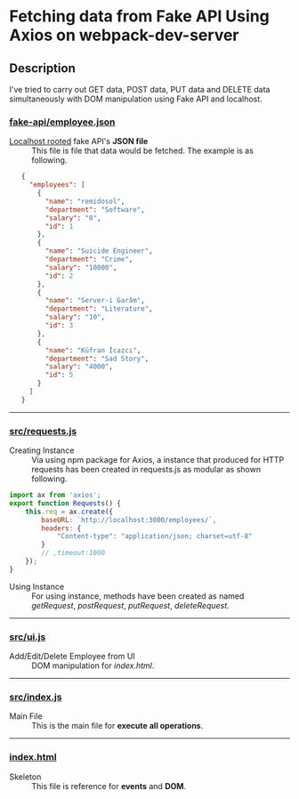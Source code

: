 # Fetching data from Fake API Using Axios on webpack-dev-server


## Description

I've tried to carry out GET data, POST data, PUT data and DELETE data simultaneously with DOM manipulation using Fake API and localhost.

<h3><u>fake-api/employee.json</u></h3>


<dl>
  <dt><u>Localhost rooted</u> fake API's <strong>JSON file</strong></dt>
  <dd>This file is file that data would be fetched. The example is as following.</dd>
</dl>

```json
   {
     "employees": [
       {
         "name": "remidosol",
         "department": "Software",
         "salary": "0",
         "id": 1
       },
       {
         "name": "Suicide Engineer",
         "department": "Crime",
         "salary": "10000",
         "id": 2
       },
       {
         "name": "Server-i Garâm",
         "department": "Literature",
         "salary": "10",
         "id": 3
       },
       {
         "name": "Küfran İcazcı",
         "department": "Sad Story",
         "salary": "4000",
         "id": 5
       }
     ]
   }
   ```

***

<h3><u>src/requests.js</u></h3>


<dl>
  <dt>Creating Instance</dt>
  <dd>Via using npm package for Axios, a instance that produced for HTTP requests 
      has been created in requests.js as modular as shown following.</dd>

   ```javascript
   import ax from 'axios';
   export function Requests() {
       this.req = ax.create({
           baseURL: `http://localhost:3000/employees/`,
           headers: {
               "Content-type": "application/json; charset=utf-8"
           }
           // ,timeout:1000
       });
   }
   ```

  <dt>Using Instance</dt>
  <dd>For using instance, methods have been created as named <em>getRequest</em>, <em>postRequest</em>, <em>putRequest</em>, <em>deleteRequest</em>.</dd>
</dl>

***

<h3><u>src/ui.js</u></h3>


<dl>
  <dt>Add/Edit/Delete Employee from UI</dt>
  <dd>DOM manipulation for <em>index.html</em>.</dd>
</dl>

***

<h3><u>src/index.js</u></h3>

<dl>
  <dt>Main File</dt>
  <dd>This is the main file for <strong>execute all operations</strong>.</dd>
</dl>


***

<u><h3>index.html</h3></u>


<dl>
  <dt>Skeleton</dt>
  <dd>This file is reference for <strong>events</strong> and <strong>DOM</strong>.</dd>
</dl>
